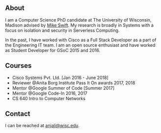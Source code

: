 ## About

I am a Computer Science PhD candidate at The University of Wisconsin, Madison advised by [Mike Swift](http://pages.cs.wisc.edu/~swift/). My research is broadly in Systems with a focus on isolation and security in Serverless Computing.

In the past, I have worked with Cisco as a Full Stack Developer as a part of the Engineering IT team. I am an open source enthusiast and have worked as Student Developer for GSoC 2015 and 2016.

## Courses
- Cisco Systems Pvt. Ltd. [Jan 2016 - June 2018]
- Reviewer @Anita Borg Institute Pass It On awards 2017, 2018
- Mentor @Google Summer of Code [Summer 2017]
- Mentor @Google Code-In 2016, 2017
- CS 640 Intro to Computer Networks

## Contact
I can be reached at <anjali@wisc.edu>.
